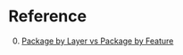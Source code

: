 # Reference

0. [Package by Layer vs Package by Feature](https://medium.com/sahibinden-technology/package-by-layer-vs-package-by-feature-7e89cde2ae3a)

